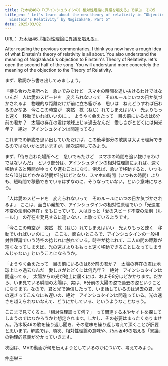 ```yaml
---
title: 乃木坂46の『（アインシュタインの）相対性理論に異議を唱える』で学ぶ　その5
title_en: " Let's learn about the new theory of relativity in “Objecting to
  Einstein's Relativity” by Nogizaka46, Part 5"
date: 2025/03/02
---
```

URL：
[乃木坂46『相対性理論に異議を唱える』](https://www.youtube.com/watch?v=vcp7XKBylkM)

After reading the previous commentaries, I think you now have a rough idea of what Einstein's theory of relativity is all about. You also understand the meaning of Nogizaka46's objection to 
Einstein's Theory of Relativity. let's open the second half of the song. You will understand more concretely the meaning of the objection to the Theory of Relativity.

まず、歌詞から書き出してみましょう。

『待ち合わた場所へと　急いでみたけど　スマホの時間を追い抜けるわけではないんだ　人は愛のスピードを　変えられないって　そのルールにいつの日か気づかされるよ　物理的な距離だけが前に立ち塞がる　思いは　ねえどうすれば伝わるのかなあ　今ここの時空が　突然　捻（ねじ）れてしまえばいい　光よりもっと速く　移動でいればいいのに...　ようやく会えたって　目の前にいるのは8分前の君か？　太陽の存在の君は地球上じゃ過去なんだ　愛しさがとどくには何光年？　絶対　アインシュタインは間違ってる』

これまでの解説を思い出していただけば、この後半部分の歌詞は大よそ理解できるのではないかと思いますが、順次説明してみよう。

まず、「待ち合わた場所へと　急いでみたけど　スマホの時間を追い抜けるわけではないんだ」　という部分は、アインシュタインの相対性理論によれば、速く移動すると時間がゆっくり進むことになり、例えば、急いで移動すると、いつもなら10分ほどかかる時間が1分ほどとなり、スマホの時間（いつもの時間）よりも、短時間で移動できているはずなのに、そうなっていない。という意味になろう。

「人は愛のスピードを　変えられないって　そのルールにいつの日か気づかされるよ」　ここは、面白い発想で、アインシュタインの相対性原理でいう「光速度不変の法則の存在」をもじっていて、人はきっと「愛のスピード不変の法則（ルール）」　の存在を発見するに違いない、と歌っているようです。

「今ここの時空が　突然　捻（ねじ）れてしまえばいい　光よりもっと速く　移動でいればいいのに...」　ここも、面白いところで、アインシュタインの一般相対性理論でいう時空の捻じれに触れている。時空が捻じれて、二人の間の距離が短くなってしまえば、光の速さよりももっと速く移動できることになってしまうんじゃない」ということになろうか。

「ようやく会えたって　目の前にいるのは8分前の君か？　太陽の存在の君は地球上じゃ過去なんだ　愛しさがとどくには何光年？　絶対　アインシュタインは間違ってる」　太陽からの光が地上に届くには、およそ8分ほどかかります。だから、いま見ている瞬間の太陽は、実は、8分前の太陽の姿で過去の姿ということになります。なので、君と光で通信したって、いま話しているのは過去の君、光の速さってこんなにも遅いの、絶対　アインシュタインは間違っている。光の速さを越えられないなんて、どうにかしている、というようなことなろう。

ここまで見てくると、「相対性理論って何？」　って関連する本やサイトを探してしまうのではなかろうかと想定されます。しかし、その必要はまったくありません。乃木坂46の歌を繰り返し聞き、その意味を繰り返し考えて頂くことが肝要と思います。解説では、順次、相対性理論の意味や、乃木坂46の唱える「異議」の物理的意義が分かっていきます。

次回は、MVの動画が何を伝えようとしているのかについて、考えてみよう。

仲座栄三[](https://www.youtube.com/watch?v=vcp7XKBylkM)
